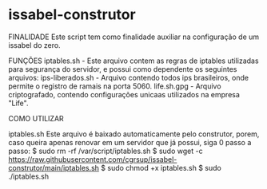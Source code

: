 # issabel-construtor
FINALIDADE
  Este script tem como finalidade auxiliar na configuração de um issabel do zero.

FUNÇÕES
  iptables.sh - Este arquivo contem as regras de iptables utilizadas para segurança do servidor, e possui como dependente os seguintes arquivos: 
    ips-liberados.sh - Arquivo contendo todos ips brasileiros, onde permite o registro de ramais na porta 5060.
    life.sh.gpg - Arquivo criptografado, contendo configurações unicaas utilizados na empresa "Life".

COMO UTILIZAR

  iptables.sh
    Este arquivo é baixado automaticamente pelo construtor, porem, caso queira apenas renovar em um servidor que já possui, siga 0 passo a passo: 
    $ sudo rm -rf /var/script/iptables.sh
    $ sudo wget -c https://raw.githubusercontent.com/cgrsup/issabel-construtor/main/iptables.sh
    $ sudo chmod +x iptables.sh
    $ sudo ./iptables.sh
